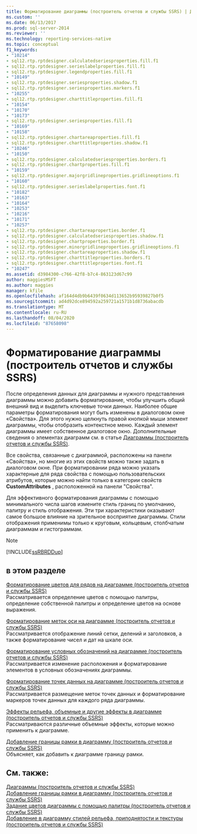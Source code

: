 ```yaml
---
title: Форматирование диаграммы (построитель отчетов и службы SSRS) | Документация Майкрософт
ms.custom: ''
ms.date: 06/13/2017
ms.prod: sql-server-2014
ms.reviewer: ''
ms.technology: reporting-services-native
ms.topic: conceptual
f1_keywords:
- "10214"
- sql12.rtp.rptdesigner.calculatedseriesproperties.fill.f1
- sql12.rtp.rptdesigner.serieslabelproperties.fill.f1
- sql12.rtp.rptdesigner.legendproperties.fill.f1
- "10149"
- sql12.rtp.rptdesigner.seriesproperties.shadow.f1
- sql12.rtp.rptdesigner.seriesproperties.markers.f1
- "10255"
- sql12.rtp.rptdesigner.charttitleproperties.fill.f1
- "10154"
- "10170"
- "10173"
- sql12.rtp.rptdesigner.seriesproperties.fill.f1
- "10169"
- "10158"
- sql12.rtp.rptdesigner.chartareaproperties.fill.f1
- sql12.rtp.rptdesigner.charttitleproperties.shadow.f1
- "10246"
- "10150"
- sql12.rtp.rptdesigner.calculatedseriesproperties.borders.f1
- sql12.rtp.rptdesigner.chartproperties.fill.f1
- "10159"
- sql12.rtp.rptdesigner.majorgridlineproperties.gridlineoptions.f1
- "10160"
- sql12.rtp.rptdesigner.serieslabelproperties.font.f1
- "10182"
- "10163"
- "10164"
- "10253"
- "10216"
- "10171"
- "10257"
- sql12.rtp.rptdesigner.chartareaproperties.border.f1
- sql12.rtp.rptdesigner.calculatedseriesproperties.shadow.f1
- sql12.rtp.rptdesigner.chartproperties.border.f1
- sql12.rtp.rptdesigner.minorgridlineproperties.gridlineoptions.f1
- sql12.rtp.rptdesigner.chartareaproperties.shadow.f1
- sql12.rtp.rptdesigner.charttitleproperties.borders.f1
- sql12.rtp.rptdesigner.charttitleproperties.font.f1
- "10247"
ms.assetid: d3984300-c766-42f8-b7c4-863123d67c99
author: maggiesMSFT
ms.author: maggies
manager: kfile
ms.openlocfilehash: af164d4db9b6439f0634d113652b95939827b0f5
ms.sourcegitcommit: ad4d92dce894592a259721a1571b1d8736abacdb
ms.translationtype: MT
ms.contentlocale: ru-RU
ms.lasthandoff: 08/04/2020
ms.locfileid: "87658098"
---
```

# <a name="formatting-a-chart-report-builder-and-ssrs"></a>Форматирование диаграммы (построитель отчетов и службы SSRS)
  После определения данных для диаграммы и нужного представления диаграммы можно добавить форматирование, чтобы улучшить общий внешний вид и выделить ключевые точки данных. Наиболее общие параметры форматирования могут быть изменены в диалоговом окне «Свойства». Для этого нужно щелкнуть правой кнопкой мыши элемент диаграммы, чтобы отобразить контекстное меню. Каждый элемент диаграммы имеет собственное диалоговое окно. Дополнительные сведения о элементах диаграмм см. в статье [Диаграммы (построитель отчетов и службы SSRS)](charts-report-builder-and-ssrs.md).  
  
 Все свойства, связанные с диаграммой, расположены на панели «Свойства», но многие из этих свойств можно также задать в диалоговом окне. При форматировании ряда можно указать характерные для ряда свойства с помощью пользовательских атрибутов, которые можно найти только в категории свойств **CustomAttributes** , расположенной на панели "Свойства".  
  
 Для эффективного форматирования диаграммы с помощью минимального числа шагов измените стиль границ по умолчанию, палитру и стиль отображения. Эти три характеристики оказывают самое большое влияние на зрительное восприятие диаграммы. Стили отображения применимы только к круговым, кольцевым, столбчатым диаграммам и гистограммам.  
  
> [!NOTE]  
>  [!INCLUDE[ssRBRDDup](../../includes/ssrbrddup-md.md)]  
  
## <a name="in-this-section"></a>в этом разделе  
 [Форматирование цветов для рядов на диаграмме (построитель отчетов и службы SSRS)](formatting-series-colors-on-a-chart-report-builder-and-ssrs.md)  
 Рассматривается определение цветов с помощью палитры, определение собственной палитры и определение цветов на основе выражения.  
  
 [Форматирование меток оси на диаграмме (построитель отчетов и службы SSRS)](formatting-axis-labels-on-a-chart-report-builder-and-ssrs.md)  
 Рассматривается отображение линий сетки, делений и заголовков, а также форматирование чисел и дат на шкале оси.  
  
 [Форматирование условных обозначений на диаграмме (построитель отчетов и службы SSRS)](chart-legend-formatting-report-builder.md)  
 Рассматривается изменение расположения и форматирование элементов в условных обозначениях диаграммы.  
  
 [Форматирование точек данных на диаграмме (построитель отчетов и службы SSRS)](formatting-data-points-on-a-chart-report-builder-and-ssrs.md)  
 Рассматривается размещение меток точек данных и форматирование маркеров точек данных для каждого ряда диаграммы.  
  
 [Эффекты рельефа, объемные и другие эффекты в диаграмме (построитель отчетов и службы SSRS)](chart-effects-3d-bevel-and-other-report-builder.md)  
 Рассматриваются различные объемные эффекты, которые можно применить к диаграмме.  
  
 [Добавление границы рамки в диаграмму (построитель отчетов и службы SSRS)](add-a-border-frame-to-a-chart-report-builder-and-ssrs.md)  
 Объясняет, как добавить к диаграмме границу рамки.  
  
## <a name="see-also"></a>См. также:  
 [Диаграммы (построитель отчетов и службы SSRS)](charts-report-builder-and-ssrs.md)   
 [Добавление границы рамки в диаграмму &#40;построитель отчетов и службы SSRS&#41;](add-a-border-frame-to-a-chart-report-builder-and-ssrs.md)   
 [Задание цветов диаграммы с помощью палитры &#40;построитель отчетов и службы SSRS&#41;](define-colors-on-a-chart-using-a-palette-report-builder-and-ssrs.md)   
 [Добавление в диаграмму стилей рельефа, приподнятости и текстуры &#40;построитель отчетов и службы SSRS&#41;](chart-effects-add-bevel-emboss-or-texture-report-builder.md)  
  
  
